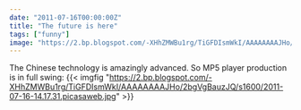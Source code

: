 ```yaml
---
date: "2011-07-16T00:00:00Z"
title: "The future is here"
tags: ["funny"]
image: "https://2.bp.blogspot.com/-XHhZMWBu1rg/TiGFDIsmWkI/AAAAAAAAJHo/2bgVgBauzJQ/s1600/2011-07-16-14.17.31.picasaweb.jpg"
---
```


The Chinese technology is amazingly advanced. So MP5 player production is in full swing:
{{< imgfig "https://2.bp.blogspot.com/-XHhZMWBu1rg/TiGFDIsmWkI/AAAAAAAAJHo/2bgVgBauzJQ/s1600/2011-07-16-14.17.31.picasaweb.jpg" >}}
